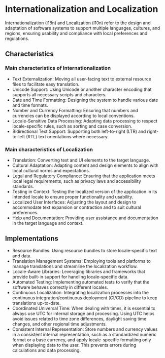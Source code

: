 # Internationalization and Localization

Internationalization (i18n) and Localization (l10n) refer to the design and adaptation of software systems to support multiple languages, cultures, and regions, ensuring usability and compliance with local preferences and regulations.

## Characteristics

### Main characteristics of Internationalization

- Text Externalization: Moving all user-facing text to external resource files to facilitate easy translation.
- Unicode Support: Using Unicode or another character encoding that supports all necessary scripts and characters.
- Date and Time Formatting: Designing the system to handle various date and time formats.
- Number and Currency Formatting: Ensuring that numbers and currencies can be displayed according to local conventions.
- Locale-Sensitive Data Processing: Adapting data processing to respect locale-specific rules, such as sorting and case conversion.
- Bidirectional Text Support: Supporting both left-to-right (LTR) and right-to-left (RTL) text orientations where necessary.

### Main characteristics of Localization

- Translation: Converting text and UI elements to the target language.
- Cultural Adaptation: Adapting content and design elements to align with local cultural norms and expectations.
- Legal and Regulatory Compliance: Ensuring that the application meets local legal requirements, such as privacy laws and accessibility standards.
- Testing in Context: Testing the localized version of the application in its intended locale to ensure proper functionality and usability.
- Localized User Interfaces: Adjusting the layout and design to accommodate text expansion or contraction and to suit cultural preferences.
- Help and Documentation: Providing user assistance and documentation in the target language and context.

## Implementations

- Resource Bundles: Using resource bundles to store locale-specific text and data.
- Translation Management Systems: Employing tools and platforms to manage translations and streamline the localization workflow.
- Locale-Aware Libraries: Leveraging libraries and frameworks that provide built-in support for handling locale-specific data.
- Automated Testing: Implementing automated tests to verify that the software behaves correctly in different locales.
- Continuous Localization: Integrating localization processes into the continuous integration/continuous deployment (CI/CD) pipeline to keep translations up-to-date.
- Coordinated Universal Time: When dealing with times, it is essential to always use UTC for internal storage and processing. Using UTC helps avoid issues related to time zone differences, daylight saving time changes, and other regional time adjustments.
- Consistent Internal Representation: Store numbers and currency values in a consistent internal representation, such as a standardized numeric format or a base currency, and apply locale-specific formatting only when displaying data to the user. This prevents errors during calculations and data processing.
